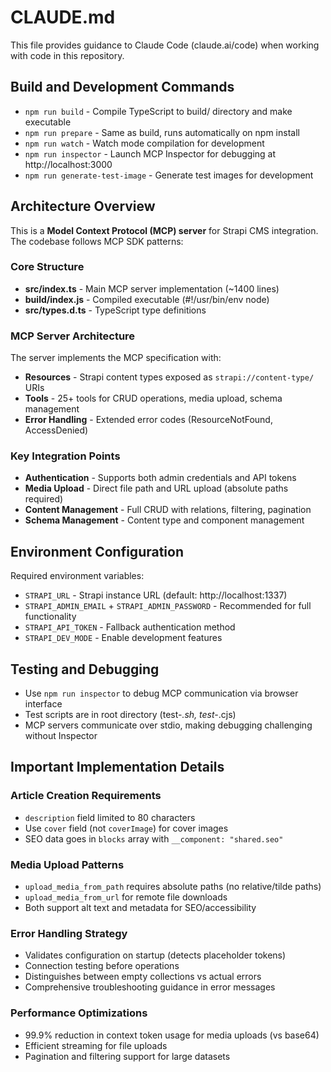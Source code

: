 # CLAUDE.md

This file provides guidance to Claude Code (claude.ai/code) when working with code in this repository.

## Build and Development Commands

- `npm run build` - Compile TypeScript to build/ directory and make executable
- `npm run prepare` - Same as build, runs automatically on npm install
- `npm run watch` - Watch mode compilation for development
- `npm run inspector` - Launch MCP Inspector for debugging at http://localhost:3000
- `npm run generate-test-image` - Generate test images for development

## Architecture Overview

This is a **Model Context Protocol (MCP) server** for Strapi CMS integration. The codebase follows MCP SDK patterns:

### Core Structure
- **src/index.ts** - Main MCP server implementation (~1400 lines)
- **build/index.js** - Compiled executable (#!/usr/bin/env node)
- **src/types.d.ts** - TypeScript type definitions

### MCP Server Architecture
The server implements the MCP specification with:
- **Resources** - Strapi content types exposed as `strapi://content-type/` URIs
- **Tools** - 25+ tools for CRUD operations, media upload, schema management
- **Error Handling** - Extended error codes (ResourceNotFound, AccessDenied)

### Key Integration Points
- **Authentication** - Supports both admin credentials and API tokens
- **Media Upload** - Direct file path and URL upload (absolute paths required)
- **Content Management** - Full CRUD with relations, filtering, pagination
- **Schema Management** - Content type and component management

## Environment Configuration

Required environment variables:
- `STRAPI_URL` - Strapi instance URL (default: http://localhost:1337)
- `STRAPI_ADMIN_EMAIL` + `STRAPI_ADMIN_PASSWORD` - Recommended for full functionality
- `STRAPI_API_TOKEN` - Fallback authentication method
- `STRAPI_DEV_MODE` - Enable development features

## Testing and Debugging

- Use `npm run inspector` to debug MCP communication via browser interface
- Test scripts are in root directory (test-*.sh, test-*.cjs)
- MCP servers communicate over stdio, making debugging challenging without Inspector

## Important Implementation Details

### Article Creation Requirements
- `description` field limited to 80 characters
- Use `cover` field (not `coverImage`) for cover images
- SEO data goes in `blocks` array with `__component: "shared.seo"`

### Media Upload Patterns
- `upload_media_from_path` requires absolute paths (no relative/tilde paths)
- `upload_media_from_url` for remote file downloads
- Both support alt text and metadata for SEO/accessibility

### Error Handling Strategy
- Validates configuration on startup (detects placeholder tokens)
- Connection testing before operations
- Distinguishes between empty collections vs actual errors
- Comprehensive troubleshooting guidance in error messages

### Performance Optimizations
- 99.9% reduction in context token usage for media uploads (vs base64)
- Efficient streaming for file uploads
- Pagination and filtering support for large datasets